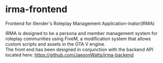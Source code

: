 # irma-frontend
Frontend for Illender's Roleplay Management Application-inator(IRMA)

IRMA is designed to be a persona and member management system for roleplay communities using FiveM, a modification system that allows custom scripts and assets in the GTA V engine.  
The front end has been designed in conjunction with the backend API located here:
https://github.com/JaesonWatts/irma-backend

